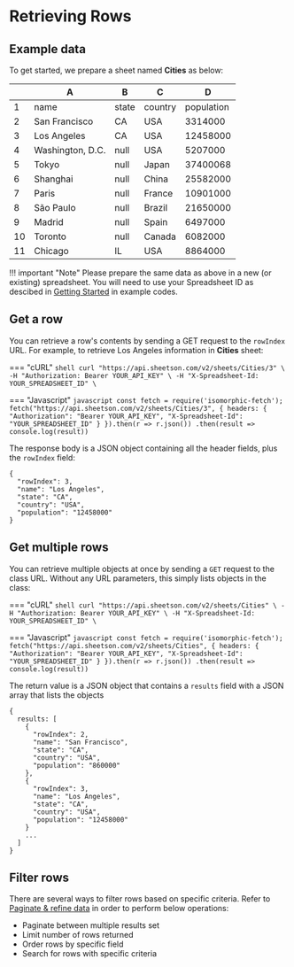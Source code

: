 # Retrieving Rows

## Example data
To get started, we prepare a sheet named **Cities** as below:
<div class='example'>

|  | A               | B     | C       | D          |
|--| --------------- | ----- | ------- | ---------- |
|1 | name            | state | country | population |
|2 | San Francisco   | CA    | USA     | 3314000    |
|3 | Los Angeles     | CA    | USA     | 12458000   |
|4 | Washington, D.C.| null  | USA     | 5207000    |
|5 | Tokyo           | null  | Japan   | 37400068   |
|6 | Shanghai        | null  | China   | 25582000   |
|7 | Paris           | null  | France  | 10901000   |
|8 | São Paulo       | null  | Brazil  | 21650000   |
|9 | Madrid          | null  | Spain   | 6497000    |
|10| Toronto         | null  | Canada  | 6082000	  |
|11| Chicago         | IL    | USA     | 8864000    |

</div>

!!! important "Note"
    Please prepare the same data as above in a new (or existing) spreadsheet. You will need to use your Spreadsheet ID as descibed in [Getting Started](/getting-started) in example codes.

##  Get a row
You can retrieve a row's contents by sending a GET request to the `rowIndex` URL. For example, to retrieve Los Angeles information in **Cities** sheet:

=== "cURL"
    ``` shell
    curl "https://api.sheetson.com/v2/sheets/Cities/3" \
    -H "Authorization: Bearer YOUR_API_KEY" \
    -H "X-Spreadsheet-Id: YOUR_SPREADSHEET_ID" \
    ```

=== "Javascript"
    ``` javascript
    const fetch = require('isomorphic-fetch');
    fetch("https://api.sheetson.com/v2/sheets/Cities/3", {
      headers: {
        "Authorization": "Bearer YOUR_API_KEY",
        "X-Spreadsheet-Id": "YOUR_SPREADSHEET_ID"
      }
    }).then(r => r.json())
    .then(result => console.log(result))
    ```

The response body is a JSON object containing all the header fields, plus the `rowIndex` field:
```
{
  "rowIndex": 3,
  "name": "Los Angeles", 
  "state": "CA", 
  "country": "USA",
  "population": "12458000"
}
```
## Get multiple rows
You can retrieve multiple objects at once by sending a `GET` request to the class URL. Without any URL parameters, this simply lists objects in the class:

=== "cURL"
    ``` shell
    curl "https://api.sheetson.com/v2/sheets/Cities" \
    -H "Authorization: Bearer YOUR_API_KEY" \
    -H "X-Spreadsheet-Id: YOUR_SPREADSHEET_ID" \
    ```

=== "Javascript"
    ``` javascript
    const fetch = require('isomorphic-fetch');
    fetch("https://api.sheetson.com/v2/sheets/Cities", {
      headers: {
        "Authorization": "Bearer YOUR_API_KEY",
        "X-Spreadsheet-Id": "YOUR_SPREADSHEET_ID"
      }
    }).then(r => r.json())
    .then(result => console.log(result))
    ```

The return value is a JSON object that contains a `results` field with a JSON array that lists the objects
```
{
  results: [
    {
      "rowIndex": 2,
      "name": "San Francisco", 
      "state": "CA", 
      "country": "USA",
      "population": "860000"
    },
    {
      "rowIndex": 3,
      "name": "Los Angeles", 
      "state": "CA", 
      "country": "USA",
      "population": "12458000"
    }
    ...
  ]
}
```

## Filter rows
There are several ways to filter rows based on specific criteria. Refer to [Paginate & refine data](/manage-data/paginate-filter) in order to perform below operations:

 - Paginate between multiple results set
 - Limit number of rows returned
 - Order rows by specific field
 - Search for rows with specific criteria

